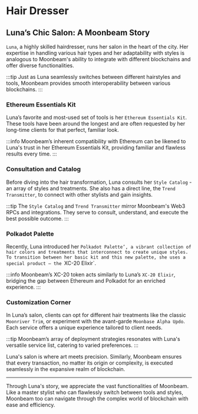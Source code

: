 # Hair Dresser


## **Luna’s Chic Salon: A Moonbeam Story**

`Luna`, a highly skilled hairdresser, runs her salon in the heart of the city. Her expertise in handling various hair types and her adaptability with styles is analogous to Moonbeam's ability to integrate with different blockchains and offer diverse functionalities.

:::tip
Just as Luna seamlessly switches between different hairstyles and tools, Moonbeam provides smooth interoperability between various blockchains.
:::

### **Ethereum Essentials Kit**

Luna’s favorite and most-used set of tools is her `Ethereum Essentials Kit`. These tools have been around the longest and are often requested by her long-time clients for that perfect, familiar look.

:::info
Moonbeam’s inherent compatibility with Ethereum can be likened to Luna's trust in her Ethereum Essentials Kit, providing familiar and flawless results every time.
:::

### **Consultation and Catalog**

Before diving into the hair transformation, Luna consults her `Style Catalog` - an array of styles and treatments. She also has a direct line, the `Trend Transmitter`, to connect with other stylists and gain insights.

:::tip
The `Style Catalog` and `Trend Transmitter` mirror Moonbeam's Web3 RPCs and integrations. They serve to consult, understand, and execute the best possible outcome.
:::

### **Polkadot Palette**

Recently, Luna introduced her `Polkadot Palette’, a vibrant collection of hair colors and treatments that interconnect to create unique styles. To transition between her basic kit and this new palette, she uses a special product – the `XC-20 Elixir`.

:::info
Moonbeam’s XC-20 token acts similarly to Luna’s `XC-20 Elixir`, bridging the gap between Ethereum and Polkadot for an enriched experience.
:::

### **Customization Corner**

In Luna’s salon, clients can opt for different hair treatments like the classic `Moonriver Trim`, or experiment with the avant-garde `Moonbase Alpha Updo`. Each service offers a unique experience tailored to client needs.

:::tip
Moonbeam’s array of deployment strategies resonates with Luna's versatile service list, catering to varied preferences.
:::

Luna's salon is where art meets precision. Similarly, Moonbeam ensures that every transaction, no matter its origin or complexity, is executed seamlessly in the expansive realm of blockchain.

---

Through Luna's story, we appreciate the vast functionalities of Moonbeam. Like a master stylist who can flawlessly switch between tools and styles, Moonbeam too can navigate through the complex world of blockchain with ease and efficiency.